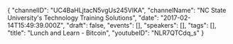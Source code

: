 {
    "channelID": "UC4BaHLjtacN5vgUs245VIKA",
    "channelName": "NC State University's Technology Training Solutions",
    "date": "2017-02-14T15:49:39.000Z",
    "draft": false,
    "events": [],
    "speakers": [],
    "tags": [],
    "title": "Lunch and Learn - Bitcoin",
    "youtubeID": "NLR7QTCdq_s"
}